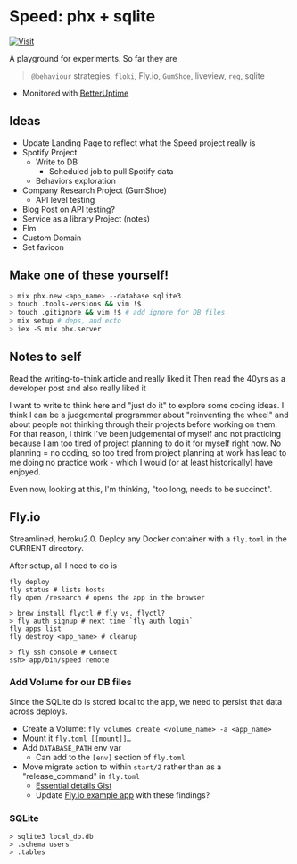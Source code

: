 # Speed: phx + sqlite

[![Visit](https://img.shields.io/website?down_color=red&down_message=offline&up_color=green&up_message=online&url=https%3A%2F%2Flively-sunset-9810.fly.dev%2Fresearch)](https://lively-sunset-9810.fly.dev)

A playground for experiments. So far they are

> `@behaviour` strategies, `floki`, Fly.io, `GumShoe`, liveview, `req`, sqlite

- Monitored with [BetterUptime](https://betteruptime.com/team/84463/monitors/950504)

## Ideas

- Update Landing Page to reflect what the Speed project really is
- Spotify Project
  - Write to DB
    - Scheduled job to pull Spotify data
  - Behaviors exploration
- Company Research Project (GumShoe)
  - API level testing
- Blog Post on API testing?
- Service as a library Project (notes)
- Elm
- Custom Domain
- Set favicon

## Make one of these yourself!

```bash
> mix phx.new <app_name> --database sqlite3
> touch .tools-versions && vim !$
> touch .gitignore && vim !$ # add ignore for DB files
> mix setup # deps, and ecto
> iex -S mix phx.server
```

## Notes to self

Read the writing-to-think article and really liked it
Then read the 40yrs as a developer post and also really liked it

I want to write to think here and "just do it" to explore some coding ideas. I think I can be a judgemental programmer about "reinventing the wheel" and about people not thinking through their projects before working on them. For that reason, I think I've been judgemental of myself and not practicing because I am too tired of project planning to do it for myself right now. No planning = no coding, so too tired from project planning at work has lead to me doing no practice work - which I would (or at least historically) have enjoyed.

Even now, looking at this, I'm thinking, "too long, needs to be succinct".

## Fly.io

Streamlined, heroku2.0.
Deploy any Docker container with a `fly.toml` in the CURRENT directory.

After setup, all I need to do is

```
fly deploy
fly status # lists hosts
fly open /research # opens the app in the browser
```

```
> brew install flyctl # fly vs. flyctl?
> fly auth signup # next time `fly auth login`
fly apps list
fly destroy <app_name> # cleanup

> fly ssh console # Connect
ssh> app/bin/speed remote
```

### Add Volume for our DB files

Since the SQLite db is stored local to the app, we need to persist that data across deploys.

- Create a Volume: `fly volumes create <volume_name> -a <app_name>`
- Mount it `fly.toml [[mount]]…`
- Add `DATABASE_PATH` env var
  - Can add to the `[env]` section of `fly.toml`
- Move migrate action to within `start/2` rather than as a "release_command" in `fly.toml`
  - [Essential details Gist](https://gist.github.com/mcrumm/98059439c673be7e0484589162a54a01)
  - Update [Fly.io example app](https://github.com/fly-apps/hello_elixir_sqlite) with these findings?

### SQLite

```
> sqlite3 local_db.db
> .schema users
> .tables
```
